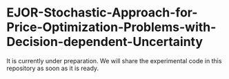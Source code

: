 # EJOR-Stochastic-Approach-for-Price-Optimization-Problems-with-Decision-dependent-Uncertainty

It is currently under preparation. We will share the experimental code in this repository as soon as it is ready.
